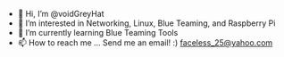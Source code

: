 - 👋 Hi, I’m @voidGreyHat
- 👀 I’m interested in Networking, Linux, Blue Teaming, and Raspberry Pi
- 🌱 I’m currently learning Blue Teaming Tools
- 📫 How to reach me ... Send me an email! :) faceless_25@yahoo.com

<!---
voidGreyHat/voidGreyHat is a ✨ special ✨ repository because its `README.md` (this file) appears on your GitHub profile.
You can click the Preview link to take a look at your changes.
--->
